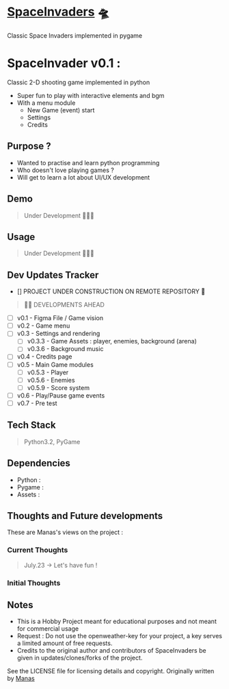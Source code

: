 # [SpaceInvaders](https://github.com/hacks-manas/SpaceInvaders/) :flying_saucer:
Classic Space Invaders implemented in pygame

# SpaceInvader v0.1 :
Classic 2-D shooting game implemented in python
- Super fun to play with interactive elements and bgm
- With a menu module
  - New Game (event) start
  - Settings
  - Credits

## Purpose ?
- Wanted to practise and learn python programming
- Who doesn't love playing games ?
- Will get to learn a lot about UI/UX development 

## Demo 
> Under Development 🚧👷‍♂️

## Usage
> Under Development 🚧👷‍♂️

## Dev Updates Tracker
- [] PROJECT UNDER CONSTRUCTION ON REMOTE REPOSITORY :rocket:
> :construction_worker_man: DEVELOPMENTS AHEAD
- [ ] v0.1 - Figma File / Game vision
- [ ] v0.2 - Game menu 
- [ ] v0.3 - Settings and rendering
  - [ ] v0.3.3 - Game Assets : player, enemies, background (arena) 
  - [ ] v0.3.6 - Background music
- [ ] v0.4 - Credits page
- [ ] v0.5 - Main Game modules
  - [ ] v0.5.3 - Player  
  - [ ] v0.5.6 - Enemies
  - [ ] v0.5.9 - Score system
- [ ] v0.6 - Play/Pause game events
- [ ] v0.7 - Pre test

## Tech Stack 
> Python3.2, PyGame 

## Dependencies 
- Python : 
- Pygame : 
- Assets : 

## Thoughts and Future developments
These are Manas's views on the project : 

### Current Thoughts 
> July.23 -> Let's have fun !

### Initial Thoughts

## Notes 
- This is a Hobby Project meant for educational purposes and not meant for commercial usage
- Request : Do not use the openweather-key for your project, a key serves a limited amount of
free requests.
- Credits to the original author and contributors of SpaceInvaders be given in updates/clones/forks of the project.

See the LICENSE file for licensing details and copyright.
Originally written by [Manas](mailto:reach.manas@zohomail.eu) 
